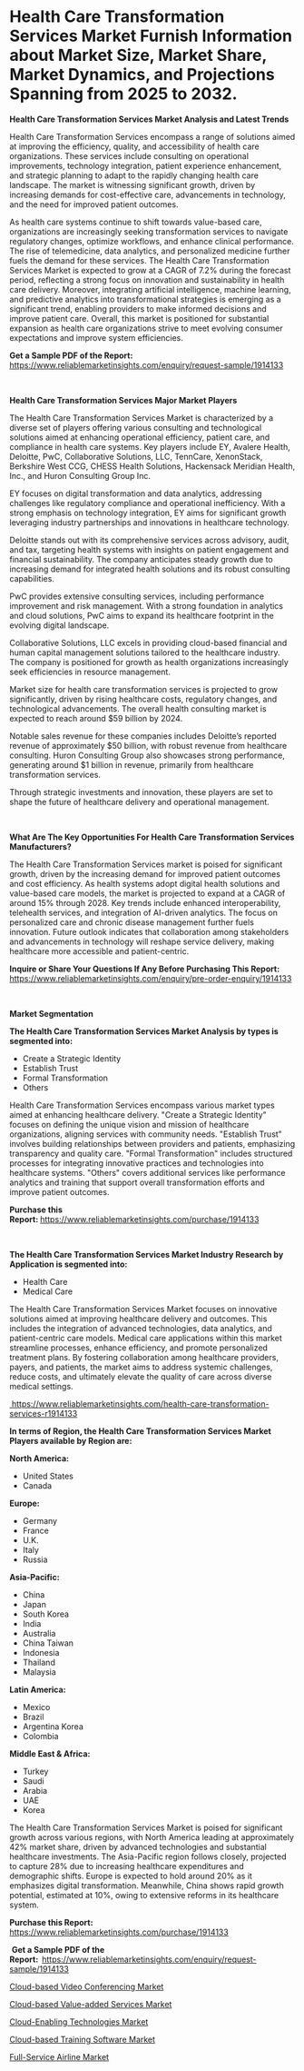 <p><h1>Health Care Transformation Services Market Furnish Information about Market Size, Market Share, Market Dynamics, and Projections Spanning from 2025 to 2032.</h1></p><p><strong>Health Care Transformation Services Market Analysis and Latest Trends</strong></p>
<p><p>Health Care Transformation Services encompass a range of solutions aimed at improving the efficiency, quality, and accessibility of health care organizations. These services include consulting on operational improvements, technology integration, patient experience enhancement, and strategic planning to adapt to the rapidly changing health care landscape. The market is witnessing significant growth, driven by increasing demands for cost-effective care, advancements in technology, and the need for improved patient outcomes.</p><p>As health care systems continue to shift towards value-based care, organizations are increasingly seeking transformation services to navigate regulatory changes, optimize workflows, and enhance clinical performance. The rise of telemedicine, data analytics, and personalized medicine further fuels the demand for these services. The Health Care Transformation Services Market is expected to grow at a CAGR of 7.2% during the forecast period, reflecting a strong focus on innovation and sustainability in health care delivery. Moreover, integrating artificial intelligence, machine learning, and predictive analytics into transformational strategies is emerging as a significant trend, enabling providers to make informed decisions and improve patient care. Overall, this market is positioned for substantial expansion as health care organizations strive to meet evolving consumer expectations and improve system efficiencies.</p></p>
<p><strong>Get a Sample PDF of the Report:&nbsp;</strong> <a href="https://www.reliablemarketinsights.com/enquiry/request-sample/1914133?utm_campaign=2013&utm_medium=2&utm_source=Github&utm_content=ia&utm_term=11032025&utm_id=health-care-transformation-services">https://www.reliablemarketinsights.com/enquiry/request-sample/1914133</a></p>
<p>&nbsp;</p>
<p><strong>Health Care Transformation Services Major Market Players</strong></p>
<p><p>The Health Care Transformation Services Market is characterized by a diverse set of players offering various consulting and technological solutions aimed at enhancing operational efficiency, patient care, and compliance in health care systems. Key players include EY, Avalere Health, Deloitte, PwC, Collaborative Solutions, LLC, TennCare, XenonStack, Berkshire West CCG, CHESS Health Solutions, Hackensack Meridian Health, Inc., and Huron Consulting Group Inc.</p><p>EY focuses on digital transformation and data analytics, addressing challenges like regulatory compliance and operational inefficiency. With a strong emphasis on technology integration, EY aims for significant growth leveraging industry partnerships and innovations in healthcare technology.</p><p>Deloitte stands out with its comprehensive services across advisory, audit, and tax, targeting health systems with insights on patient engagement and financial sustainability. The company anticipates steady growth due to increasing demand for integrated health solutions and its robust consulting capabilities.</p><p>PwC provides extensive consulting services, including performance improvement and risk management. With a strong foundation in analytics and cloud solutions, PwC aims to expand its healthcare footprint in the evolving digital landscape.</p><p>Collaborative Solutions, LLC excels in providing cloud-based financial and human capital management solutions tailored to the healthcare industry. The company is positioned for growth as health organizations increasingly seek efficiencies in resource management.</p><p>Market size for health care transformation services is projected to grow significantly, driven by rising healthcare costs, regulatory changes, and technological advancements. The overall health consulting market is expected to reach around $59 billion by 2024.</p><p>Notable sales revenue for these companies includes Deloitte’s reported revenue of approximately $50 billion, with robust revenue from healthcare consulting. Huron Consulting Group also showcases strong performance, generating around $1 billion in revenue, primarily from healthcare transformation services.</p><p>Through strategic investments and innovation, these players are set to shape the future of healthcare delivery and operational management.</p></p>
<p>&nbsp;</p>
<p><strong>What Are The Key Opportunities For Health Care Transformation Services Manufacturers?</strong></p>
<p><p>The Health Care Transformation Services market is poised for significant growth, driven by the increasing demand for improved patient outcomes and cost efficiency. As health systems adopt digital health solutions and value-based care models, the market is projected to expand at a CAGR of around 15% through 2028. Key trends include enhanced interoperability, telehealth services, and integration of AI-driven analytics. The focus on personalized care and chronic disease management further fuels innovation. Future outlook indicates that collaboration among stakeholders and advancements in technology will reshape service delivery, making healthcare more accessible and patient-centric.</p></p>
<p><strong>Inquire or Share Your Questions If Any Before Purchasing This Report:</strong> <a href="https://www.reliablemarketinsights.com/enquiry/pre-order-enquiry/1914133?utm_campaign=2013&utm_medium=2&utm_source=Github&utm_content=ia&utm_term=11032025&utm_id=health-care-transformation-services">https://www.reliablemarketinsights.com/enquiry/pre-order-enquiry/1914133</a></p>
<p>&nbsp;</p>
<p><strong>Market Segmentation</strong></p>
<p><strong>The Health Care Transformation Services Market Analysis by types is segmented into:</strong></p>
<p><ul><li>Create a Strategic Identity</li><li>Establish Trust</li><li>Formal Transformation</li><li>Others</li></ul></p>
<p><p>Health Care Transformation Services encompass various market types aimed at enhancing healthcare delivery. "Create a Strategic Identity" focuses on defining the unique vision and mission of healthcare organizations, aligning services with community needs. "Establish Trust" involves building relationships between providers and patients, emphasizing transparency and quality care. "Formal Transformation" includes structured processes for integrating innovative practices and technologies into healthcare systems. "Others" covers additional services like performance analytics and training that support overall transformation efforts and improve patient outcomes.</p></p>
<p><strong>Purchase this Report:&nbsp;</strong><a href="https://www.reliablemarketinsights.com/purchase/1914133?utm_campaign=2013&utm_medium=2&utm_source=Github&utm_content=ia&utm_term=11032025&utm_id=health-care-transformation-services">https://www.reliablemarketinsights.com/purchase/1914133</a></p>
<p>&nbsp;</p>
<p><strong>The Health Care Transformation Services Market Industry Research by Application is segmented into:</strong></p>
<p><ul><li>Health Care</li><li>Medical Care</li></ul></p>
<p><p>The Health Care Transformation Services Market focuses on innovative solutions aimed at improving healthcare delivery and outcomes. This includes the integration of advanced technologies, data analytics, and patient-centric care models. Medical care applications within this market streamline processes, enhance efficiency, and promote personalized treatment plans. By fostering collaboration among healthcare providers, payers, and patients, the market aims to address systemic challenges, reduce costs, and ultimately elevate the quality of care across diverse medical settings.</p></p>
<p><a href="https://www.reliablemarketinsights.com/health-care-transformation-services-r1914133?utm_campaign=2013&utm_medium=2&utm_source=Github&utm_content=ia&utm_term=11032025&utm_id=health-care-transformation-services">&nbsp;https://www.reliablemarketinsights.com/health-care-transformation-services-r1914133</a></p>
<p><strong>In terms of Region, the Health Care Transformation Services Market Players available by Region are:</strong></p>
<p>
    <p> <strong> North America: </strong>
        <ul>
            <li>United States</li>
            <li>Canada</li>
        </ul>
        </p> 
    <p> <strong> Europe: </strong>
        <ul>
            <li>Germany</li>
            <li>France</li>
            <li>U.K.</li>
            <li>Italy</li>
            <li>Russia</li>
        </ul>
        </p> 
    <p> <strong> Asia-Pacific: </strong>
        <ul>
            <li>China</li>
            <li>Japan</li>
            <li>South Korea</li>
            <li>India</li>
            <li>Australia</li>
            <li>China Taiwan</li>
            <li>Indonesia</li>
            <li>Thailand</li>
            <li>Malaysia</li>
        </ul>
        </p> 
    <p> <strong> Latin America: </strong>
        <ul>
            <li>Mexico</li>
            <li>Brazil</li>
            <li>Argentina Korea</li>
            <li>Colombia</li>
        </ul>
        </p> 
    <p> <strong> Middle East & Africa: </strong>
        <ul>
            <li>Turkey</li>
            <li>Saudi</li>
            <li>Arabia</li>
            <li>UAE</li>
            <li>Korea</li>
        </ul>
    </p>
    </p>
<p><p>The Health Care Transformation Services Market is poised for significant growth across various regions, with North America leading at approximately 42% market share, driven by advanced technologies and substantial healthcare investments. The Asia-Pacific region follows closely, projected to capture 28% due to increasing healthcare expenditures and demographic shifts. Europe is expected to hold around 20% as it emphasizes digital transformation. Meanwhile, China shows rapid growth potential, estimated at 10%, owing to extensive reforms in its healthcare system.</p></p>
<p><strong>Purchase this Report: </strong><a href="https://www.reliablemarketinsights.com/purchase/1914133?utm_campaign=2013&utm_medium=2&utm_source=Github&utm_content=ia&utm_term=11032025&utm_id=health-care-transformation-services">https://www.reliablemarketinsights.com/purchase/1914133</a></p>
<p>&nbsp;<strong>Get a Sample PDF of the Report:&nbsp;&nbsp;</strong><a href="https://www.reliablemarketinsights.com/enquiry/request-sample/1914133?utm_campaign=2013&utm_medium=2&utm_source=Github&utm_content=ia&utm_term=11032025&utm_id=health-care-transformation-services">https://www.reliablemarketinsights.com/enquiry/request-sample/1914133</a></p>
<p><strong></strong></p>
<p><p><a href="https://github.com/tabormahay2f/Market-Research-Report-List-1/blob/main/cloud-based-video-conferencing-market.md?utm_campaign=2013&utm_medium=2&utm_source=Github&utm_content=ia&utm_term=11032025&utm_id=health-care-transformation-services">Cloud-based Video Conferencing Market</a></p><p><a href="https://github.com/naingbiner7i/Market-Research-Report-List-1/blob/main/cloud-based-value-added-services-market.md?utm_campaign=2013&utm_medium=2&utm_source=Github&utm_content=ia&utm_term=11032025&utm_id=health-care-transformation-services">Cloud-based Value-added Services Market</a></p><p><a href="https://github.com/zdybelzinn/Market-Research-Report-List-1/blob/main/cloud-enabling-technologies-market.md?utm_campaign=2013&utm_medium=2&utm_source=Github&utm_content=ia&utm_term=11032025&utm_id=health-care-transformation-services">Cloud-Enabling Technologies Market</a></p><p><a href="https://github.com/siwerhommer97/Market-Research-Report-List-1/blob/main/cloud-based-training-software-market.md?utm_campaign=2013&utm_medium=2&utm_source=Github&utm_content=ia&utm_term=11032025&utm_id=health-care-transformation-services">Cloud-based Training Software Market</a></p><p><a href="https://github.com/ilanarohalgh/Market-Research-Report-List-1/blob/main/full-service-airline-market.md?utm_campaign=2013&utm_medium=2&utm_source=Github&utm_content=ia&utm_term=11032025&utm_id=health-care-transformation-services">Full-Service Airline Market</a></p></p>
